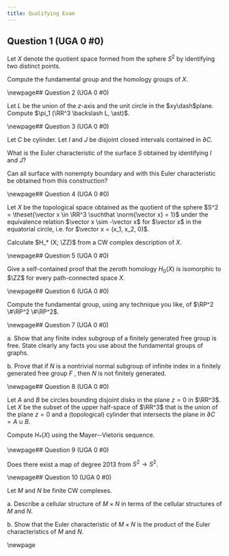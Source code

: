 ```yaml
---
title: Qualifying Exam
---
```


## Question 1 (UGA 0 #0)

Let $X$ denote the quotient space formed from the sphere $S^2$ by identifying two distinct points. 

Compute the fundamental group and the homology groups of $X$.


\newpage## Question 2 (UGA 0 #0)

Let $L$ be the union of the $z$-axis and the unit circle in the $xy\dash$plane. 
Compute $\pi_1 (\RR^3 \backslash L, \ast)$.


\newpage## Question 3 (UGA 0 #0)

Let $C$ be cylinder. 
Let $I$ and $J$ be disjoint closed intervals contained in $\partial C$. 

What is the Euler characteristic of the surface $S$ obtained by identifying $I$ and $J$? 

Can all surface with nonempty boundary and with this Euler characteristic be obtained from this construction?


\newpage## Question 4 (UGA 0 #0)

Let $X$ be the topological space obtained as the quotient of the sphere $S^2 = \theset{\vector x \in \RR^3 \suchthat \norm{\vector x} = 1}$ under the equivalence relation $\vector x \sim -\vector x$ for $\vector x$ in the equatorial circle, i.e. for $\vector x = (x_1, x_2, 0)$. 

Calculate $H_* (X; \ZZ)$ from a CW complex description of $X$.


\newpage## Question 5 (UGA 0 #0)

Give a self-contained proof that the zeroth homology $H_0 (X)$ is isomorphic to $\ZZ$ for every path-connected space $X$.


\newpage## Question 6 (UGA 0 #0)

Compute the fundamental group, using any technique you like, of $\RP^2 \#\RP^2 \#\RP^2$.


\newpage## Question 7 (UGA 0 #0)

a.  Show that any finite index subgroup of a finitely generated free group is free. 
    State clearly any facts you use about the fundamental groups of graphs.

b.  Prove that if $N$ is a nontrivial normal subgroup of infinite index in a finitely generated free group $F$ , then $N$ is not finitely generated.


\newpage## Question 8 (UGA 0 #0)

Let $A$ and $B$ be circles bounding disjoint disks in the plane $z = 0$ in $\RR^3$. 
Let $X$ be the subset of the upper half-space of $\RR^3$ that is the union of the plane $z = 0$ and a (topological) cylinder that intersects the plane in $\partial C = A \cup B$.

Compute $H_* (X)$ using the Mayer--Vietoris sequence.


\newpage## Question 9 (UGA 0 #0)

Does there exist a map of degree 2013 from $S^2 \to S^2$.


\newpage## Question 10 (UGA 0 #0)

Let $M$ and $N$ be finite CW complexes.

a. Describe a cellular structure of $M \times N$ in terms of the cellular structures of $M$ and $N$.

b. Show that the Euler characteristic of $M \times N$ is the product of the Euler characteristics of $M$ and $N$.


\newpage
